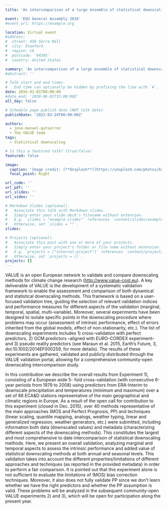 ```yaml
---
title: 'An intercomparison of a large ensemble of statistical downscaling methods for Europe: Overall results from the VALUE perfect predictor cross-validation experiment'

event: 'EGU General Assembly 2016'
#event_url: https://example.org

location: Virtual event
#address:
#  street: 450 Serra Mall
#  city: Stanford
#  region: CA
#  postcode: '94305'
#  country: United States

summary: 'An intercomparison of a large ensemble of statistical downscaling methods for Europe: Overall results from the VALUE perfect predictor cross-validation experiment'
#abstract: ''

# Talk start and end times.
#   End time can optionally be hidden by prefixing the line with `#`.
date: 2016-01-01T00:00:00
#date_end: '2030-06-01T15:00:00Z'
all_day: false

# Schedule page publish date (NOT talk date).
publishDate: '2022-03-24T00:00:00Z'

authors: 
  - jose-manuel-gutierrez
  - the VALUE team
tags: 
  - Statistical downscaling

# Is this a featured talk? (true/false)
featured: false

image:
  caption: 'Image credit: [**Unsplash**](https://unsplash.com/photos/bzdhc5b3Bxs)'
  focal_point: Right

url_code: ''
url_pdf: ''
url_slides: ''
url_video: ''

# Markdown Slides (optional).
#   Associate this talk with Markdown slides.
#   Simply enter your slide deck's filename without extension.
#   E.g. `slides = "example-slides"` references `content/slides/example-slides.md`.
#   Otherwise, set `slides = ""`.
slides:

# Projects (optional).
#   Associate this post with one or more of your projects.
#   Simply enter your project's folder or file name without extension.
#   E.g. `projects = ["internal-project"]` references `content/project/deep-learning/index.md`.
#   Otherwise, set `projects = []`.
projects: []
---
```


<p>VALUE is an open European network to validate and compare downscaling methods for climate change research (<a href="http://www.value-cost.eu" title="http://www.value-cost.eu">http://www.value-cost.eu</a>). A key deliverable of VALUE is the development of a systematic validation framework to enable the assessment and comparison of both dynamical and statistical downscaling methods. This framework is based on a user-focused validation tree, guiding the selection of relevant validation indices and performance measures for different aspects of the validation (marginal, temporal, spatial, multi-variable). Moreover, several experiments have been designed to isolate specific points in the downscaling procedure where problems may occur (assessment of intrinsic performance, effect of errors inherited from the global models, effect of non-stationarity, etc.). The list of downscaling experiments includes 1) cross-validation with perfect predictors, 2) GCM predictors –aligned with EURO-CORDEX experiment– and 3) pseudo reality predictors (see Maraun et al. 2015, Earth’s Future, 3, doi:10.1002/2014EF000259, for more details). The results of these experiments are gathered, validated and publicly distributed through the VALUE validation portal, allowing for a comprehensive community-open downscaling intercomparison study.</p>
<p>In this contribution we describe the overall results from Experiment 1), consisting of a European wide 5- fold cross-validation (with consecutive 6-year periods from 1979 to 2008) using predictors from ERA-Interim to downscale precipitation and temperatures (minimum and maximum) over a set of 86 ECA&amp;D stations representative of the main geographical and climatic regions in Europe. As a result of the open call for contribution to this experiment (closed in Dec. 2015), over 40 methods representative of the main approaches (MOS and Perfect Prognosis, PP) and techniques (linear scaling, quantile mapping, analogs, weather typing, linear and generalized regression, weather generators, etc.) were submitted, including information both data (downscaled values) and metadata (characterizing different aspects of the downscaling methods). This constitutes the largest and most comprehensive to date intercomparison of statistical downscaling methods. Here, we present an overall validation, analyzing marginal and temporal aspects to assess the intrinsic performance and added value of statistical downscaling methods at both annual and seasonal levels. This validation takes into account the different properties/limitations of different approaches and techniques (as reported in the provided metadata) in order to perform a fair comparison. It is pointed out that this experiment alone is not sufficient to evaluate the limitations of (MOS) bias correction techniques. Moreover, it also does not fully validate PP since we don’t learn whether we have the right predictors and whether the PP assumption is valid. These problems will be analyzed in the subsequent community-open VALUE experiments 2) and 3), which will be open for participation along the present year.</p>

